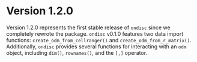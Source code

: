 # Version 1.2.0

Version 1.2.0 represents the first stable release of `ondisc` since we completely rewrote the package. `ondisc` v0.1.0 features two data import functions: `create_odm_from_cellranger()` and `create_odm_from_r_matrix()`. Additionally, `ondisc` provides several functions for interacting with an `odm` object, including `dim()`, `rownames()`, and the `[,]` operator.

